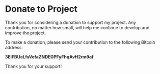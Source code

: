 <html>
  </head>
  <body>
    <h1>Donate to Project</h1>
    <p>Thank you for considering a donation to support my project. Any contribution, no matter how small, will help me continue to develop and improve the project.</p>
    <p>To make a donation, please send your contribution to the following Bitcoin address:</p>
    <p><strong>3EiFBUeLfsVefaZNDEGPFyFhqAvH2rm9af</strong></p>
    <p>Thank you for your support!</p>
  </body>
</html>
